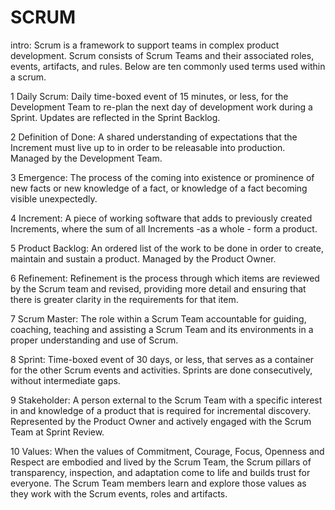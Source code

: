 # SCRUM

intro:
Scrum is a framework to support teams in complex product development. Scrum consists of Scrum Teams and their associated roles, events, artifacts, and rules. Below are ten commonly used terms used within a scrum.

1 Daily Scrum: 
Daily time-boxed event of 15 minutes, or less, for the Development Team to re-plan the next day of development work during a Sprint. Updates are reflected in the Sprint Backlog.

2 Definition of Done: 
A shared understanding of expectations that the Increment must live up to in order to be releasable into production. Managed by the Development Team.

3 Emergence:
The process of the coming into existence or prominence of new facts or new knowledge of a fact, or knowledge of a fact becoming visible unexpectedly.

4 Increment:
A piece of working software that adds to previously created Increments, where the sum of all Increments -as a whole - form a product.

5 Product Backlog:
An ordered list of the work to be done in order to create, maintain and sustain a product. Managed by the Product Owner.

6 Refinement:
Refinement is the process through which items are reviewed by the Scrum team and revised, providing more detail and ensuring that there is greater clarity in the requirements for that item.

7 Scrum Master:
The role within a Scrum Team accountable for guiding, coaching, teaching and assisting a Scrum Team and its environments in a proper understanding and use of Scrum.

8 Sprint:
Time-boxed event of 30 days, or less, that serves as a container for the other Scrum events and activities. Sprints are done consecutively, without intermediate gaps.

9 Stakeholder:
A person external to the Scrum Team with a specific interest in and knowledge of a product that is required for incremental discovery. Represented by the Product Owner and actively engaged with the Scrum Team at Sprint Review.

10 Values: 
When the values of Commitment, Courage, Focus, Openness and Respect are embodied and lived by the Scrum Team, the Scrum pillars of transparency, inspection, and adaptation come to life and builds trust for everyone. The Scrum Team members learn and explore those values as they work with the Scrum events, roles and artifacts.
